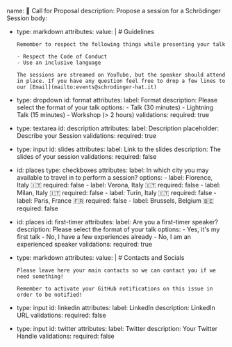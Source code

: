 name: 💬 Call for Proposal
description: Propose a session for a Schrödinger Session
body:
  - type: markdown
    attributes:
      value: |
        # Guidelines

        Remember to respect the following things while presenting your talk

        - Respect the Code of Conduct
        - Use an inclusive language

        The sessions are streamed on YouTube, but the speaker should attend in place. If you have any question feel free to drop a few lines to our [Email](mailto:events@schrodinger-hat.it)
  - type: dropdown
    id: format
    attributes:
      label: Format
      description: Please select the format of your talk
      options:
        - Talk (30 minutes)
        - Lightning Talk (15 minutes)
        - Workshop (> 2 hours)
    validations:
      required: true
  - type: textarea
    id: description
    attributes:
      label: Description
      placeholder: Describe your Session
    validations:
      required: true
  - type: input
    id: slides
    attributes:
      label: Link to the slides
      description: The slides of your session
    validations:
      required: false
  - id: places
    type: checkboxes
    attributes:
      label: In which city you may available to travel in to perform a session?
      options:
        - label: Florence, Italy 🇮🇹
          required: false
        - label: Verona, Italy 🇮🇹
          required: false
        - label: Milan, Italy 🇮🇹
          required: false
        - label: Turin, Italy 🇮🇹
          required: false
        - label: Paris, France 🇫🇷
          required: false
        - label: Brussels, Belgium 🇧🇪
          required: false 
  - id: places
    id: first-timer
    attributes:
      label: Are you a first-timer speaker?
      description: Please select the format of your talk
      options:
        - Yes, it's my first talk
        - No, I have a few experiences already
        - No, I am an experienced speaker
      validations:
        required: true
  - type: markdown
    attributes:
      value: |
        # Contacts and Socials

        Please leave here your main contacts so we can contact you if we need something!

        Remember to activate your GitHub notifications on this issue in order to be notified!
  - type: input
    id: linkedin
    attributes:
      label: LinkedIn
      description: LinkedIn URL
    validations:
      required: false
  - type: input
    id: twitter
    attributes:
      label: Twitter
      description: Your Twitter Handle
    validations:
      required: false